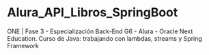# Alura_API_Libros_SpringBoot
ONE | Fase 3 - Especialización Back-End G6 - Alura - Oracle Next Education. Curso de Java: trabajando con lambdas, streams y Spring Framework
